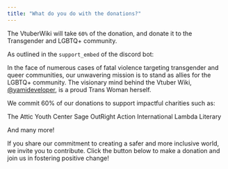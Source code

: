```yaml
---
title: "What do you do with the donations?"
---
```


The VtuberWiki will take `60%` of the donation, and donate it to the Transgender and LGBTQ+ community.

As outlined in the `support_embed` of the discord bot:


In the face of numerous cases of fatal violence targeting transgender and queer communities, our unwavering mission is to stand as allies for the LGBTQ+ community. The visionary mind behind the Vtuber Wiki, [@yamideveloper](https://twitter.com/yamideveloper), is a proud Trans Woman herself.

We commit 60% of our donations to support impactful charities such as:
            
The Attic Youth Center
Sage
OutRight Action International
Lambda Literary
            
And many more!
            
If you share our commitment to creating a safer and more inclusive world, we invite you to contribute. Click the button below to make a donation and join us in fostering positive change!
